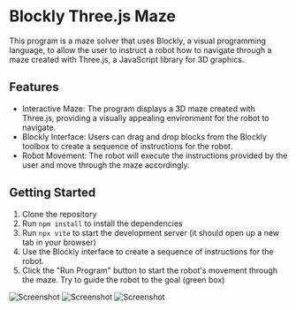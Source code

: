 # Blockly Three.js Maze

This program is a maze solver that uses Blockly, a visual programming language, to allow the user to instruct a robot how to navigate through a maze created with Three.js, a JavaScript library for 3D graphics.

## Features

- Interactive Maze: The program displays a 3D maze created with Three.js, providing a visually appealing environment for the robot to navigate.
- Blockly Interface: Users can drag and drop blocks from the Blockly toolbox to create a sequence of instructions for the robot.
- Robot Movement: The robot will execute the instructions provided by the user and move through the maze accordingly.

## Getting Started

1. Clone the repository
2. Run `npm install` to install the dependencies
3. Run `npx vite` to start the development server (it should open up a new tab in your browser)
3. Use the Blockly interface to create a sequence of instructions for the robot.
4. Click the "Run Program" button to start the robot's movement through the maze. Try to guide the robot to the goal (green box)

![Screenshot](/readme/screenshot.png)
![Screenshot](/readme/obstacle.png)
![Screenshot](/readme/success.png)